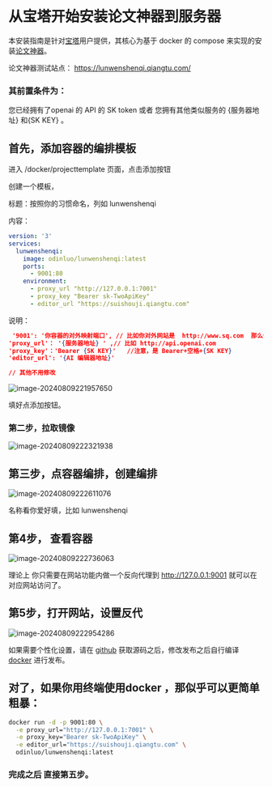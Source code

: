 # 从宝塔开始安装论文神器到服务器



本安装指南是针对[宝塔](https://www.bt.cn/)用户提供，其核心为基于 docker 的  compose 来实现的安装[论文神器](https://github.com/520hacker/lunwenshenqi)。 

论文神器测试站点： https://lunwenshenqi.qiangtu.com/



### 其前置条件为：

您已经拥有了openai 的 API 的 SK  token 或者 您拥有其他类似服务的 {服务器地址} 和{SK KEY} 。 



## 首先，添加容器的编排模板

进入 /docker/projecttemplate 页面，点击添加按钮

创建一个模板，

标题：按照你的习惯命名，列如 lunwenshenqi

内容：

```yaml
version: '3'
services:
  lunwenshenqi:
    image: odinluo/lunwenshenqi:latest
    ports:
      - 9001:80     
    environment: 
      - proxy_url "http://127.0.0.1:7001"
      - proxy_key "Bearer sk-TwoApiKey" 
      - editor_url "https://suishouji.qiangtu.com"
```

说明：

```json
 '9001': '你容器的对外映射端口', // 比如你对外网站是  http://www.sq.com  那么你需要把你的目录映射到 http://127.0.0.1:9001 
'proxy_url'： '{服务器地址} ' ,// 比如 http://api.openai.com
'proxy_key'：'Bearer {SK KEY}'   //注意，是 Bearer+空格+{SK KEY}
'editor_url': '{AI 编辑器地址}'

// 其他不用修改
```

![image-20240809221957650](https://memosfile.qiangtu.com/picgo/assets/2024/08/09202408_09222004.png)

填好点添加按钮。



### 第二步，拉取镜像

![image-20240809222321938](https://memosfile.qiangtu.com/picgo/assets/2024/08/09202408_09222321.png)



## 第三步，点容器编排，创建编排

![image-20240809222611076](https://memosfile.qiangtu.com/picgo/assets/2024/08/09202408_09222611.png)

名称看你爱好填，比如 lunwenshenqi



## 第4步， 查看容器

![image-20240809222736063](https://memosfile.qiangtu.com/picgo/assets/2024/08/09202408_09222736.png)

理论上 你只需要在网站功能内做一个反向代理到 http://127.0.0.1:9001  就可以在对应网站访问了。

## 第5步，打开网站，设置反代

![image-20240809222954286](https://memosfile.qiangtu.com/picgo/assets/2024/08/09202408_09222954.png)



如果需要个性化设置，请在 [github](https://github.com/520hacker/lunwenshenqi)  获取源码之后，修改发布之后自行编译 [docker](https://github.com/520hacker/lunwenshenqi/blob/main/dockerfile) 进行发布。





## 对了，如果你用终端使用docker ，那似乎可以更简单粗暴：

```bash
docker run -d -p 9001:80 \
  -e proxy_url="http://127.0.0.1:7001" \
  -e proxy_key="Bearer sk-TwoApiKey" \
  -e editor_url="https://suishouji.qiangtu.com" \
  odinluo/lunwenshenqi:latest
```

### 完成之后 直接第五步。